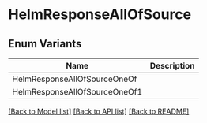 # HelmResponseAllOfSource

## Enum Variants

| Name | Description |
|---- | -----|
| HelmResponseAllOfSourceOneOf |  |
| HelmResponseAllOfSourceOneOf1 |  |

[[Back to Model list]](../README.md#documentation-for-models) [[Back to API list]](../README.md#documentation-for-api-endpoints) [[Back to README]](../README.md)


